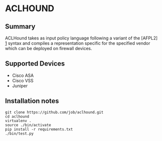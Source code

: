 ACLHOUND
========

Summary
-------

ACLHound takes as input policy language following a variant of the [AFPL2] [1]
syntax and compiles a representation specific for the specified vendor which
can be deployed on firewall devices.

Supported Devices
-----------------

* Cisco ASA
* Cisco VSS
* Juniper

Installation notes
------------------

```
git clone https://github.com/job/aclhound.git
cd aclhound
virtualenv .
source ./bin/activate
pip install -r requirements.txt
./bin/test.py
```

[1]: http://www.lsi.us.es/~quivir/sergio/DEPEND09.pdf "AFPL2"
